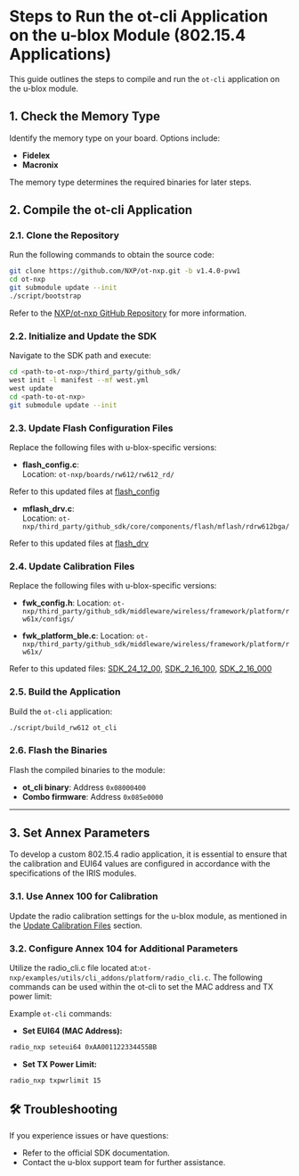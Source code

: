# Steps to Run the ot-cli Application on the u-blox Module (802.15.4 Applications)

This guide outlines the steps to compile and run the `ot-cli` application on the u-blox module.

## 1. Check the Memory Type

Identify the memory type on your board. Options include:

- **Fidelex**
- **Macronix**

The memory type determines the required binaries for later steps.

## 2. Compile the ot-cli Application

### 2.1. Clone the Repository

Run the following commands to obtain the source code:

```bash
git clone https://github.com/NXP/ot-nxp.git -b v1.4.0-pvw1
cd ot-nxp
git submodule update --init
./script/bootstrap
```

Refer to the [NXP/ot-nxp GitHub Repository](https://github.com/NXP/ot-nxp/blob/release/v1.4.0/src/rw/rw612/README.md) for more information.

### 2.2. Initialize and Update the SDK

Navigate to the SDK path and execute:

```bash
cd <path-to-ot-nxp>/third_party/github_sdk/
west init -l manifest --mf west.yml
west update
cd <path-to-ot-nxp>
git submodule update --init
```

### 2.3. Update Flash Configuration Files

Replace the following files with u-blox-specific versions:

- **flash_config.c**:  
  Location: `ot-nxp/boards/rw612/rw612_rd/`

Refer to this updated files at [flash_config](../flash_config/)

- **mflash_drv.c**:  
  Location: `ot-nxp/third_party/github_sdk/core/components/flash/mflash/rdrw612bga/`

Refer to this updated files at [flash_drv](../flash_drv/)

### 2.4. Update Calibration Files

Replace the following files with u-blox-specific versions:

- **fwk_config.h**:
  Location: `ot-nxp/third_party/github_sdk/middleware/wireless/framework/platform/rw61x/configs/`

- **fwk_platform_ble.c**:
  Location: `ot-nxp/third_party/github_sdk/middleware/wireless/framework/platform/rw61x/`

Refer to this updated files: [SDK_24_12_00](../BT_802_15_4_Calibration_Files/SDK_24_12_00/), [SDK_2_16_100](../BT_802_15_4_Calibration_Files/SDK_2_16_100/), [SDK_2_16_000](../BT_802_15_4_Calibration_Files/SDK_2_16_000/)

### 2.5. Build the Application

Build the `ot-cli` application:

```bash
./script/build_rw612 ot_cli
```

### 2.6. Flash the Binaries

Flash the compiled binaries to the module:

- **ot_cli binary**: Address `0x08000400`
- **Combo firmware**: Address `0x085e0000`

---

## 3. Set Annex Parameters

To develop a custom 802.15.4 radio application, it is essential to ensure that the calibration and EUI64 values are configured in accordance with the specifications of the IRIS modules.

### 3.1. Use Annex 100 for Calibration

Update the radio calibration settings for the u-blox module, as mentioned in the [Update Calibration Files](#24-update-calibration-files) section.

### 3.2. Configure Annex 104 for Additional Parameters

Utilize the radio_cli.c file located at:`ot-nxp/examples/utils/cli_addons/platform/radio_cli.c`. The following commands can be used within the ot-cli to set the MAC address and TX power limit:

Example `ot-cli` commands:

- **Set EUI64 (MAC Address):**

```bash
radio_nxp seteui64 0xAA001122334455BB
```

- **Set TX Power Limit:**

```bash
radio_nxp txpwrlimit 15
```

## 🛠 Troubleshooting

If you experience issues or have questions:
- Refer to the official SDK documentation.
- Contact the u-blox support team for further assistance.